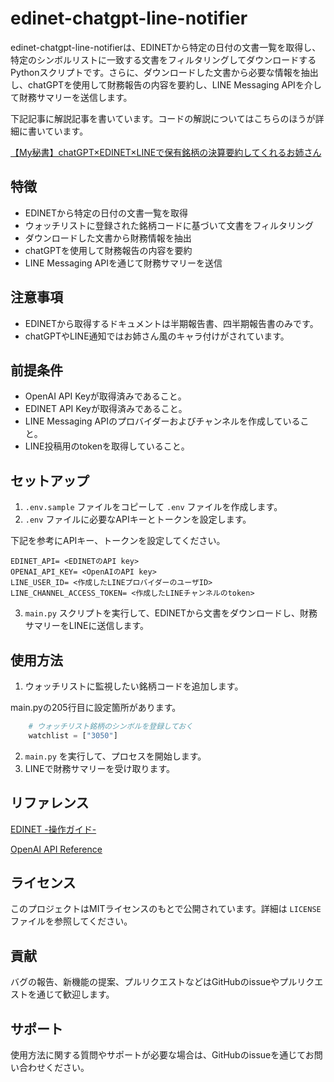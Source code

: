 # edinet-chatgpt-line-notifier

edinet-chatgpt-line-notifierは、EDINETから特定の日付の文書一覧を取得し、特定のシンボルリストに一致する文書をフィルタリングしてダウンロードするPythonスクリプトです。さらに、ダウンロードした文書から必要な情報を抽出し、chatGPTを使用して財務報告の内容を要約し、LINE Messaging APIを介して財務サマリーを送信します。

下記記事に解説記事を書いています。コードの解説についてはこちらのほうが詳細に書いています。

[【My秘書】chatGPT×EDINET×LINEで保有銘柄の決算要約してくれるお姉さん](https://zenn.dev/tomodo_ysys/articles/edinet-chatgpt-financial-report)

## 特徴

- EDINETから特定の日付の文書一覧を取得
- ウォッチリストに登録された銘柄コードに基づいて文書をフィルタリング
- ダウンロードした文書から財務情報を抽出
- chatGPTを使用して財務報告の内容を要約
- LINE Messaging APIを通じて財務サマリーを送信

## 注意事項

- EDINETから取得するドキュメントは半期報告書、四半期報告書のみです。
- chatGPTやLINE通知ではお姉さん風のキャラ付けがされています。

## 前提条件

- OpenAI API Keyが取得済みであること。
- EDINET API Keyが取得済みであること。
- LINE Messaging APIのプロバイダーおよびチャンネルを作成していること。
- LINE投稿用のtokenを取得していること。

## セットアップ

1. `.env.sample` ファイルをコピーして `.env` ファイルを作成します。
2. `.env` ファイルに必要なAPIキーとトークンを設定します。

下記を参考にAPIキー、トークンを設定してください。

```none
EDINET_API= <EDINETのAPI key>
OPENAI_API_KEY= <OpenAIのAPI key>
LINE_USER_ID= <作成したLINEプロバイダーのユーザID>
LINE_CHANNEL_ACCESS_TOKEN= <作成したLINEチャンネルのtoken>
```

3. `main.py` スクリプトを実行して、EDINETから文書をダウンロードし、財務サマリーをLINEに送信します。

## 使用方法

1. ウォッチリストに監視したい銘柄コードを追加します。

main.pyの205行目に設定箇所があります。

```python
    # ウォッチリスト銘柄のシンボルを登録しておく
    watchlist = ["3050"]
```

2. `main.py` を実行して、プロセスを開始します。
3. LINEで財務サマリーを受け取ります。

## リファレンス

[EDINET -操作ガイド-](https://disclosure2dl.edinet-fsa.go.jp/guide/static/disclosure/WZEK0110.html)

[OpenAI API Reference](https://platform.openai.com/docs/overview)

## ライセンス

このプロジェクトはMITライセンスのもとで公開されています。詳細は `LICENSE` ファイルを参照してください。

## 貢献

バグの報告、新機能の提案、プルリクエストなどはGitHubのissueやプルリクエストを通じて歓迎します。

## サポート

使用方法に関する質問やサポートが必要な場合は、GitHubのissueを通じてお問い合わせください。
